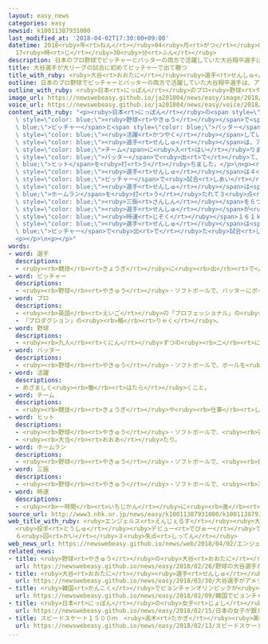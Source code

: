 ```yaml
---
layout: easy_news
categories: easy
newsid: k10011387931000
last_modified_at: '2018-04-02T17:30:00+09:00'
datetime: 2018<ruby>年<rt>ねん</rt></ruby>04<ruby>月<rt>がつ</rt></ruby>02<ruby>日<rt>にち</rt></ruby>
  17<ruby>時<rt>じ</rt></ruby>30<ruby>分<rt>ふん</rt></ruby>
description: 日本のプロ野球でピッチャーとバッターの両方で活躍していた大谷翔平選手は、アメリカの大リーグ（ＭＬＢ）のエンジェルスというチームに入りました。
title: 大谷選手が大リーグの試合に初めてピッチャーで出て勝つ
title_with_ruby: <ruby>大谷<rt>おおたに</rt></ruby><ruby>選手<rt>せんしゅ</rt></ruby>が<ruby>大<rt>だい</rt></ruby>リーグの<ruby>試合<rt>しあい</rt></ruby>に<ruby>初<rt>はじ</rt></ruby>めてピッチャーで<ruby>出<rt>で</rt></ruby>て<ruby>勝<rt>か</rt></ruby>つ
outline: 日本のプロ野球でピッチャーとバッターの両方で活躍していた大谷翔平選手は、アメリカの大リーグ（ＭＬＢ）のエンジェルスというチームに入りました。
outline_with_ruby: <ruby>日本<rt>にっぽん</rt></ruby>のプロ<ruby>野球<rt>やきゅう</rt></ruby>でピッチャーとバッターの<ruby>両方<rt>りょうほう</rt></ruby>で<ruby>活躍<rt>かつやく</rt></ruby>していた<ruby>大谷<rt>おおたに</rt></ruby><ruby>翔平<rt>しょうへい</rt></ruby><ruby>選手<rt>せんしゅ</rt></ruby>は、アメリカの<ruby>大<rt>だい</rt></ruby>リーグ（ＭＬＢ）のエンジェルスというチームに<ruby>入<rt>はい</rt></ruby>りました。
image_url: https://newswebeasy.github.io/ja201804/news/easy/image/2018/04/02/k10011387931000.jpg
voice_url: https://newswebeasy.github.io/ja201804/news/easy/voice/2018/04/02/k10011387931000.mp4
content_with_ruby: "<p><ruby>日本<rt>にっぽん</rt></ruby>の<span style=\"color: blue;\">プロ</span><span\
  \ style=\"color: blue;\"><ruby>野球<rt>やきゅう</rt></ruby></span>で<span style=\"color:\
  \ blue;\">ピッチャー</span>と<span style=\"color: blue;\">バッター</span>の<ruby>両方<rt>りょうほう</rt></ruby>で<span\
  \ style=\"color: blue;\"><ruby>活躍<rt>かつやく</rt></ruby></span>していた<ruby>大谷<rt>おおたに</rt></ruby><ruby>翔平<rt>しょうへい</rt></ruby><span\
  \ style=\"color: blue;\"><ruby>選手<rt>せんしゅ</rt></ruby></span>は、アメリカの<ruby>大<rt>だい</rt></ruby>リーグ（ＭＬＢ）のエンジェルスという<span\
  \ style=\"color: blue;\">チーム</span>に<ruby>入<rt>はい</rt></ruby>りました。<ruby>先月<rt>せんげつ</rt></ruby>の<ruby>試合<rt>しあい</rt></ruby>に<ruby>初<rt>はじ</rt></ruby>めて<span\
  \ style=\"color: blue;\">バッター</span>で<ruby>出<rt>で</rt></ruby>て、<span style=\"color:\
  \ blue;\">ヒット</span>を<ruby>打<rt>う</rt></ruby>ちました。</p>\n<p><ruby>大谷<rt>おおたに</rt></ruby><span\
  \ style=\"color: blue;\"><ruby>選手<rt>せんしゅ</rt></ruby></span>は４<ruby>月<rt>がつ</rt></ruby><ruby>１日<rt>ついたち</rt></ruby>、<ruby>初<rt>はじ</rt></ruby>めて<span\
  \ style=\"color: blue;\">ピッチャー</span>で<ruby>試合<rt>しあい</rt></ruby>に<ruby>出<rt>で</rt></ruby>ました。<ruby>大谷<rt>おおたに</rt></ruby><span\
  \ style=\"color: blue;\"><ruby>選手<rt>せんしゅ</rt></ruby></span>は<span style=\"color:\
  \ blue;\">ホームラン</span>を<ruby>打<rt>う</rt></ruby>たれて３<ruby>点<rt>てん</rt></ruby><ruby>取<rt>と</rt></ruby>られましたが、<span\
  \ style=\"color: blue;\"><ruby>三振<rt>さんしん</rt></ruby></span>を６つ<ruby>取<rt>と</rt></ruby>りました。<ruby>大谷<rt>おおたに</rt></ruby><span\
  \ style=\"color: blue;\"><ruby>選手<rt>せんしゅ</rt></ruby></span>が<ruby>投<rt>な</rt></ruby>げた<ruby>最<rt>もっと</rt></ruby>も<ruby>速<rt>はや</rt></ruby>かったボールは<span\
  \ style=\"color: blue;\"><ruby>時速<rt>じそく</rt></ruby></span>１６１ｋｍでした。</p>\n<p><ruby>試合<rt>しあい</rt></ruby>はエンジェルスが７ー４で<ruby>勝<rt>か</rt></ruby>ちました。<ruby>大谷<rt>おおたに</rt></ruby><span\
  \ style=\"color: blue;\"><ruby>選手<rt>せんしゅ</rt></ruby></span>は<span style=\"color:\
  \ blue;\">ピッチャー</span>で<ruby>出<rt>で</rt></ruby>た<ruby>試合<rt>しあい</rt></ruby>で<ruby>初<rt>はじ</rt></ruby>めて<ruby>勝<rt>か</rt></ruby>ちました。</p>\n\
  <p></p>\n<p></p>"
words:
- word: 選手
  descriptions:
  - <ruby><rb>競技</rb><rt>きょうぎ</rt></ruby>に<ruby><rb>出</rb><rt>で</rt></ruby>るために<ruby><rb>選</rb><rt>えら</rt></ruby>ばれた<ruby><rb>人</rb><rt>ひと</rt></ruby>。
- word: ピッチャー
  descriptions:
  - <ruby><rb>野球</rb><rt>やきゅう</rt></ruby>・ソフトボールで、バッターにボールを<ruby><rb>投</rb><rt>な</rt></ruby>げる<ruby><rb>人</rb><rt>ひと</rt></ruby>。<ruby><rb>投手</rb><rt>とうしゅ</rt></ruby>。
- word: プロ
  descriptions:
  - <ruby><rb>英語</rb><rt>えいご</rt></ruby>の「プロフェッショナル」の<ruby><rb>略</rb><rt>りゃく</rt></ruby>。<ruby><rb>職業</rb><rt>しょくぎょう</rt></ruby>にすること。<ruby><rb>本職</rb><rt>ほんしょく</rt></ruby>。<ruby><rb>専門</rb><rt>せんもん</rt></ruby>。
  - 「プロダクション」の<ruby><rb>略</rb><rt>りゃく</rt></ruby>。
- word: 野球
  descriptions:
  - <ruby><rb>九人</rb><rt>くにん</rt></ruby>ずつの<ruby><rb>二</rb><rt>に</rt></ruby>チームが、たがいにバットでボールを<ruby><rb>打</rb><rt>う</rt></ruby>ってせめ<ruby><rb>合</rb><rt>あ</rt></ruby>い、<ruby><rb>点</rb><rt>てん</rt></ruby>を<ruby><rb>争</rb><rt>あらそ</rt></ruby>う<ruby><rb>競技</rb><rt>きょうぎ</rt></ruby>。ベースボール。
- word: バッター
  descriptions:
  - <ruby><rb>野球</rb><rt>やきゅう</rt></ruby>・ソフトボールで、ボールを<ruby><rb>打</rb><rt>う</rt></ruby>つ<ruby><rb>人</rb><rt>ひと</rt></ruby>。<ruby><rb>打者</rb><rt>だしゃ</rt></ruby>。
- word: 活躍
  descriptions:
  - めざましく<ruby><rb>働</rb><rt>はたら</rt></ruby>くこと。
- word: チーム
  descriptions:
  - <ruby><rb>競技</rb><rt>きょうぎ</rt></ruby>や<ruby><rb>仕事</rb><rt>しごと</rt></ruby>をするときの、<ruby><rb>組</rb><rt>くみ</rt></ruby>や<ruby><rb>団体</rb><rt>だんたい</rt></ruby>。
- word: ヒット
  descriptions:
  - <ruby><rb>野球</rb><rt>やきゅう</rt></ruby>・ソフトボールで、<ruby><rb>安打</rb><rt>あんだ</rt></ruby>。
  - <ruby><rb>大当</rb><rt>おおあ</rt></ruby>たり。
- word: ホームラン
  descriptions:
  - <ruby><rb>野球</rb><rt>やきゅう</rt></ruby>・ソフトボールで、<ruby><rb>打</rb><rt>う</rt></ruby>った<ruby><rb>球</rb><rt>たま</rt></ruby>が<ruby><rb>外野</rb><rt>がいや</rt></ruby>のスタンドに<ruby><rb>入</rb><rt>はい</rt></ruby>ったりして、<ruby><rb>打者</rb><rt>だしゃ</rt></ruby>が<ruby><rb>一気</rb><rt>いっき</rt></ruby>に<ruby><rb>本塁</rb><rt>ほんるい</rt></ruby>まで<ruby><rb>帰</rb><rt>かえ</rt></ruby>ることのできるヒット。ホーマー。<ruby><rb>本塁打</rb><rt>ほんるいだ</rt></ruby>。
- word: 三振
  descriptions:
  - <ruby><rb>野球</rb><rt>やきゅう</rt></ruby>・ソフトボールで、<ruby><rb>三</rb><rt>みっ</rt></ruby>つストライクをとられて、<ruby><rb>打者</rb><rt>だしゃ</rt></ruby>がアウトになること。
- word: 時速
  descriptions:
  - <ruby><rb>一時間</rb><rt>いちじかん</rt></ruby>に<ruby><rb>進</rb><rt>すす</rt></ruby>む<ruby><rb>速</rb><rt>はや</rt></ruby>さ。
source_url: http://www3.nhk.or.jp/news/easy/k10011387931000/k10011387931000.html
web_title_with_ruby: <ruby>エンジェルス<rt>えんじぇるす</rt></ruby><ruby>大谷<rt>おおたに</rt></ruby>
  <ruby>投手<rt>とうしゅ</rt></ruby><ruby>デビュー<rt>でびゅー</rt></ruby>で<ruby>初勝利<rt>はつしょうり</rt></ruby>
  ６<ruby>回<rt>かい</rt></ruby>３<ruby>失点<rt>しってん</rt></ruby>
web_news_url: https://newswebeasy.github.io/news/web/2018/04/02/エンジェルス大谷-投手デビューで初勝利-6回3失点
related_news:
- title: <ruby>野球<rt>やきゅう</rt></ruby>の<ruby>大谷<rt>おおたに</rt></ruby><ruby>選手<rt>せんしゅ</rt></ruby>がアメリカで<ruby>初<rt>はじ</rt></ruby>めての<ruby>試合<rt>しあい</rt></ruby>で２<ruby>点<rt>てん</rt></ruby><ruby>取<rt>と</rt></ruby>られる
  url: https://newswebeasy.github.io/news/easy/2018/02/26/野球の大谷選手がアメリカで初めての試合で2点取られる
- title: <ruby>大谷<rt>おおたに</rt></ruby><ruby>選手<rt>せんしゅ</rt></ruby>がアメリカの<ruby>大<rt>だい</rt></ruby>リーグの<ruby>初<rt>はじ</rt></ruby>めての<ruby>試合<rt>しあい</rt></ruby>でヒットを<ruby>打<rt>う</rt></ruby>つ
  url: https://newswebeasy.github.io/news/easy/2018/03/30/大谷選手がアメリカの大リーグの初めての試合でヒットを打つ
- title: <ruby>韓国<rt>かんこく</rt></ruby>でピョンチャンオリンピックが<ruby>始<rt>はじ</rt></ruby>まる
  url: https://newswebeasy.github.io/news/easy/2018/02/09/韓国でピョンチャンオリンピックが始まる
- title: <ruby>日本<rt>にっぽん</rt></ruby>の<ruby>女子<rt>じょし</rt></ruby>が<ruby>銀<rt>ぎん</rt></ruby>と<ruby>銅<rt>どう</rt></ruby>メダル　スピードスケート１０００m
  url: https://newswebeasy.github.io/news/easy/2018/02/15/日本の女子が銀と銅メダル-スピードスケート1000m
- title: スピードスケート１５００ｍ　<ruby>高木<rt>たかぎ</rt></ruby><ruby>美帆<rt>みほ</rt></ruby><ruby>選手<rt>せんしゅ</rt></ruby>が<ruby>銀<rt>ぎん</rt></ruby>メダル
  url: https://newswebeasy.github.io/news/easy/2018/02/13/スピードスケート1500m-高木美帆選手が銀メダル
...
```

